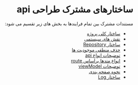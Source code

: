 <div dir="rtl" align="right">

# ساختارهای مشترک طراحی api

مستندات مشترک بین تمام فرایندها به بخش های زیر تقسیم می شود:
- [ساختار کلی پروژه](./project-structure.md)
- [نقش های سیستمی](./roles.md)
- [ساختار Repository](./repository.md)
- [حذف منطقی موجودیت ها](./soft-delete.md)
- [توضیحات انواع api](./api-verbs.md)
- [انواع متدها براساس route](./method-diversity.md)
- [توضیحات viewModel](./viewmodels.md)
- [نحوه صفحه بندی](./paging.md)
- [ساختار Log](./logging.md)
